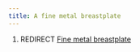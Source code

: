 ```yaml
---
title: A fine metal breastplate
---
```


1.  REDIRECT [Fine metal breastplate](Fine_metal_breastplate "wikilink")